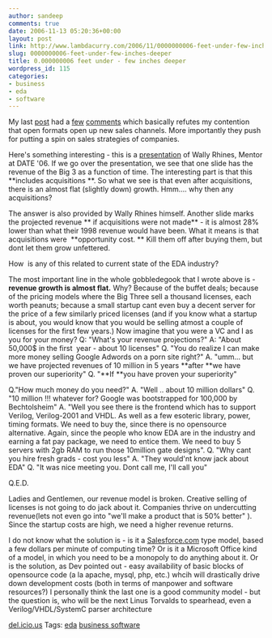 ```yaml
---
author: sandeep
comments: true
date: 2006-11-13 05:20:36+00:00
layout: post
link: http://www.lambdacurry.com/2006/11/0000000006-feet-under-few-inches-deeper/
slug: 0000000006-feet-under-few-inches-deeper
title: 0.000000006 feet under - few inches deeper
wordpress_id: 115
categories:
- business
- eda
- software
---
```


My last [post](http://www.lambdacurry.com/2006/11/08/0000000006-feet-under/) had a [ few](http://www.lambdacurry.com/2006/11/08/0000000006-feet-under/#comment-379) [comments](http://www.lambdacurry.com/2006/11/08/0000000006-feet-under/#comment-382) which basically refutes my contention that open formats open up new sales channels.
More importantly they push for putting a spin on sales strategies of companies.

Here's something interesting - this is a [ presentation](http://www.mentor.com/company/industry_keynotes/upload/wcr_date0306.pdf) of Wally Rhines, Mentor at DATE '06. If we go over the presentation, we see that one slide has the revenue of the Big 3 as a function of time. The interesting part is that this **includes acquisitions **. So what we see is that even after acquisitions, there is an almost flat (slightly down) growth.
Hmm.... why then any acquisitions?

The answer is also provided by Wally Rhines himself. Another slide marks the projected revenue  ** if acquisitions were not made** - it is almost 28% lower than what their 1998 revenue would have been.
What it means is that acquisitions were  **opportunity cost. ** Kill them off after buying them, but dont let them grow unfettered.

How  is any of this related to current state of the EDA industry?

The most important line in the whole gobbledegook that I wrote above is - **revenue growth is almost flat.**
Why?
Because of the buffet deals; because of the pricing models where the Big Three sell a thousand licenses, each worth peanuts; because a small startup cant even buy a decent server for the price of a few similarly priced licenses (and if you know what a startup is about, you would know that you would be selling atmost a couple of licenses for the first few years.)
Now imagine that you were a VC and I as you for your money?
Q: "What's your revenue projections?"
A: "About 50,000$ in the first  year - about 10 licenses"
Q. "You do realize I can make more money selling Google Adwords on a porn site right?"
A. "umm... but we have projected revenues of 10 million in 5 years **after **we have proven our superiority"
Q. "**If **you have proven your superiority"

Q."How much money do you need?"
A. "Well .. about 10 million dollars"
Q. "10 million !!! whatever for? Google was bootstrapped for 100,000 by Bechtolsheim"
A. "Well you see there is the frontend which has to support Verilog, Verilog-2001 and VHDL. As well as a few esoteric library, power, timing formats. We need to buy the, since there is no opensource alternative. Again, since the people who know EDA are in the industry and earning a fat pay package, we need to entice them. We need to buy 5 servers with 2gb RAM to run those 10million gate designs".
Q. "Why cant you hire fresh grads - cost you less"
A. "They would'nt know jack about EDA"
Q. "It was nice meeting you. Dont call me, I'll call you"

Q.E.D.

Ladies and Gentlemen, our revenue model is broken. Creative selling of licenses is not going to do jack about it. Companies thrive on undercutting revenue(lets not even go into "we'll make a product that is 50% better" ). Since the startup costs are high, we need a higher revenue returns.

I do not know what the solution is - is it a [Salesforce.com](http://Salesforce.com) type model, based a few dollars per minute of computing time? Or is it a Microsoft Office kind of a model, in which you need to be a monopoly to do anything about it.
Or is the solution, as Dev pointed out - easy availability of basic blocks of opensource code (a la apache, mysql, php, etc.) whcih will drastically drive down development costs (both in terms of manpower and software resources?)
I personally think the last one is a good community model - but the question is, who will be the next Linus Torvalds to spearhead, even a Verilog/VHDL/SystemC parser architecture

[ del.icio.us](http://del.icio.us) Tags: [eda](http://del.icio.us/sss8ue/eda) [business ](http://del.icio.us/sss8ue/business)[software](http://del.icio.us/sss8ue/software)
